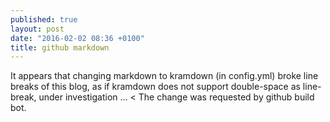```yaml
---
published: true
layout: post
date: "2016-02-02 08:36 +0100"
title: github markdown
---
```


It appears that changing markdown to kramdown (in config.yml) broke line breaks of this blog, as if kramdown does not support double-space as line-break, under investigation ... < The change was requested by github build bot.
